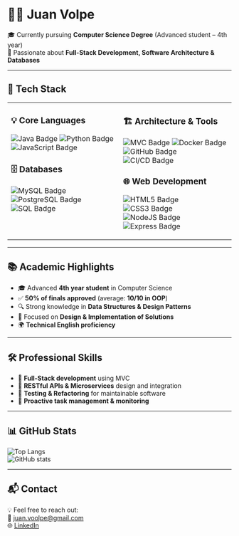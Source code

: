 # 👨‍💻 Juan Volpe  

🎓 Currently pursuing **Computer Science Degree** (Advanced student – 4th year)  
📍 Passionate about **Full-Stack Development, Software Architecture & Databases**  

---

## 🚀 Tech Stack

<table>
<tr>
<td width="50%" valign="top">

### 💡 Core Languages
![Java Badge](https://img.shields.io/badge/Java-ED8B00?style=for-the-badge&logo=java&logoColor=white)
![Python Badge](https://img.shields.io/badge/Python-3776AB?style=for-the-badge&logo=python&logoColor=white)
![JavaScript Badge](https://img.shields.io/badge/JavaScript-F7DF1E?style=for-the-badge&logo=javascript&logoColor=black)

### 🗄️ Databases
![MySQL Badge](https://img.shields.io/badge/MySQL-005C84?style=for-the-badge&logo=mysql&logoColor=white)
![PostgreSQL Badge](https://img.shields.io/badge/PostgreSQL-316192?style=for-the-badge&logo=postgresql&logoColor=white)
![SQL Badge](https://img.shields.io/badge/SQL-4479A1?style=for-the-badge&logo=database&logoColor=white)

</td>
<td width="50%" valign="top">

### 🏗️ Architecture & Tools
![MVC Badge](https://img.shields.io/badge/MVC-6DB33F?style=for-the-badge&logoColor=white)
![Docker Badge](https://img.shields.io/badge/Docker-2496ED?style=for-the-badge&logo=docker&logoColor=white)
![GitHub Badge](https://img.shields.io/badge/GitHub-181717?style=for-the-badge&logo=github&logoColor=white)
![CI/CD Badge](https://img.shields.io/badge/CI%2FCD-000000?style=for-the-badge&logo=gitlab&logoColor=orange)

### 🌐 Web Development
![HTML5 Badge](https://img.shields.io/badge/HTML5-E34F26?style=for-the-badge&logo=html5&logoColor=white)
![CSS3 Badge](https://img.shields.io/badge/CSS3-1572B6?style=for-the-badge&logo=css3&logoColor=white)
![NodeJS Badge](https://img.shields.io/badge/Node.js-43853D?style=for-the-badge&logo=node.js&logoColor=white)
![Express Badge](https://img.shields.io/badge/Express.js-404D59?style=for-the-badge)

</td>
</tr>
</table>

---

## 📚 Academic Highlights
- 🎓 Advanced **4th year student** in Computer Science  
- ✅ **50% of finals approved** (average: **10/10 in OOP**)  
- 🔍 Strong knowledge in **Data Structures & Design Patterns**  
- 📐 Focused on **Design & Implementation of Solutions**  
- 🌍 **Technical English proficiency**  

---

## 🛠️ Professional Skills
- 🔹 **Full-Stack development** using MVC  
- 🔹 **RESTful APIs & Microservices** design and integration  
- 🔹 **Testing & Refactoring** for maintainable software  
- 🔹 **Proactive task management & monitoring**  

---

## 📊 GitHub Stats

![Top Langs](https://github-readme-stats.vercel.app/api/top-langs/?username=JJuanVolpe&hide_progress=true&theme=tokyonight)  
![GitHub stats](https://github-readme-stats.vercel.app/api?username=JJuanVolpe&show_icons=true&theme=tokyonight)

---

## 📬 Contact

💡 Feel free to reach out:  
📧 [juan.voolpe@gmail.com](mailto:juan.voolpe@gmail.com)  
🌐 [LinkedIn]([https://www.linkedin.com/in/juan-volpe-program/)   
